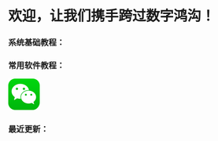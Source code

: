 # 欢迎，让我们携手跨过数字鸿沟！

### 系统基础教程：

### 常用软件教程：
[![WeChat Logo](./Image/index/icon64_wechat_logo.png)](https://help.csworldlet.top/part1/wechat/)

### 最近更新：

